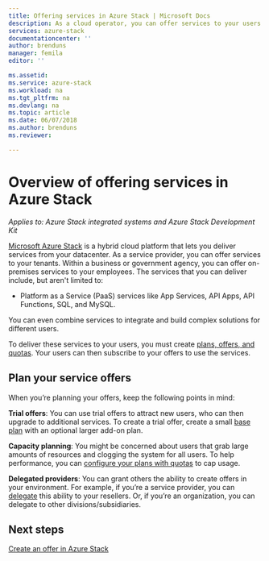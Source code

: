 ```yaml
---
title: Offering services in Azure Stack | Microsoft Docs
description: As a cloud operator, you can offer services to your users.
services: azure-stack
documentationcenter: ''
author: brenduns
manager: femila
editor: ''

ms.assetid: 
ms.service: azure-stack
ms.workload: na
ms.tgt_pltfrm: na
ms.devlang: na
ms.topic: article
ms.date: 06/07/2018
ms.author: brenduns
ms.reviewer:

---
```

# Overview of offering services in Azure Stack

*Applies to: Azure Stack integrated systems and Azure Stack Development Kit*

[Microsoft Azure Stack](azure-stack-poc.md) is a hybrid cloud platform that lets you deliver services from your datacenter. As a service provider, you can offer services to your tenants. Within a business or government agency, you can offer on-premises services to your employees. The services that you can deliver include, but aren't limited to:

- Platform as a Service (PaaS) services like App Services, API Apps, API Functions, SQL, and MySQL.

You can even combine services to integrate and build complex solutions for different users.

To deliver these services to your users, you must create [plans, offers, and quotas](azure-stack-plan-offer-quota-overview.md). Your users can then subscribe to your offers to use the services.

## Plan your service offers

When you’re planning your offers, keep the following points in mind:

**Trial offers**: You can use trial offers to attract new users, who can then upgrade to additional services. To create a trial offer, create a small [base plan](azure-stack-plan-offer-quota-overview.md#base-plan) with an optional larger add-on plan.

**Capacity planning**: You might be concerned about users that grab large amounts of resources and clogging the system for all users. To help performance, you can [configure your plans with quotas](azure-stack-plan-offer-quota-overview.md#plans) to cap usage.

**Delegated providers**: You can grant others the ability to create offers in your environment. For example, if you’re a service provider, you can [delegate](azure-stack-delegated-provider.md) this ability to your resellers. Or, if you’re an organization, you can delegate to other divisions/subsidiaries.

## Next steps

[Create an offer in Azure Stack](azure-stack-create-offer.md)
